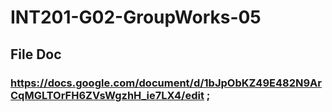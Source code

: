 # INT201-G02-GroupWorks-05

## File Doc 
### https://docs.google.com/document/d/1bJpObKZ49E482N9ArCqMGLTOrFH6ZVsWgzhH_ie7LX4/edit ;
